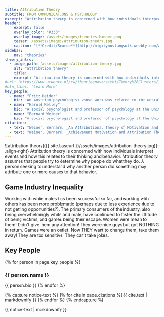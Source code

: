 ```yaml
---
title: Attribution Theory
subtitle: FROM COMMUNICATIONS & PSYCHOLOGY
excerpt: "Attribution theory is concerned with how individuals interpret events and how this relates to their thinking and behavior."
header:
    excerpt: false
    overlay_color: "#333"
    overlay_image: /assets/images/theories-banner.png
    teaser: /assets/images/attribution-theory.jpg
    caption: "[**Credit/Source**](http://mightymustangsutk.weebly.com/attribution-theory.html)"
sidebar:
    nav: "theories"
theory_intro:
  - image_path: /assets/images/attribution-theory.jpg
    alt: "attribution theory"
    title:
    excerpt: "Attribution theory is concerned with how individuals interpret events and how this relates to their thinking and behavior. Attribution theory assumes that people try to determine why people do what they do. A person seeking to understand why another person did something may attribute one or more causes to that behavior."
#url: "https://www.utwente.nl/cw/theorieenoverzicht/Theory%20Clusters/Interpersonal%20Communication%20and%20Relations/attribution_theory/"
#btn_label: "Learn More"
key_people:
  - name: "Fritz Heider"
    bio: "An Austrian psychologist whose work was related to the Gestalt school."
  - name: "Harold Kelley"
    bio: "A social psychologist and professor of psychology at the University of California, Los Angeles."
  - name: "Bernard Weiner"
    bio: "A social psychologist and professor of psychology at the University of California, Los Angeles."
citations:
  - text: "Weiner, Bernard. _An Attributional Theory of Motivation and Emotion._ New York, NY: Springer-Verlag, 1986."
  - text: "Weiner, Bernard. _Achievement Motivation and Attribution Theory._ Morristown, NJ: General Learning Press, 1974."
---
```


<!--{% include feature_row id="theory_intro" type="right" %}-->

![attribution theory]({{ site.baseurl }}/assets/images/attribution-theory.jpg){: .align-right}
Attribution theory is concerned with how individuals interpret events and how this relates to their thinking and behavior. Attribution theory assumes that people try to determine why people do what they do. A person seeking to understand why another person did something may attribute one or more causes to that behavior.

## Game Industry Inequality


Working with white males has been successful so far, and working with others
has been more problematic (perhaps due to less experience due to not getting
opportunities?). The primary consumers of the industry, also being
overwhelmingly white and male, have continued to foster the attitude of
being victims, and games being their escape. Women were mean to them! Didn’t
give them any attention! They were nice guys but got NOTHING in return. Games
were an outlet. Now THEY want to change them, take them away! They are too
sensitive. They can’t take jokes.

## Key People
{% for person in page.key_people %}
### {{ person.name }}
{{ person.bio }}
{% endfor %}

{% capture notice-text %}
{% for cite in page.citations %}
{{ cite.text | markdownify }}
{% endfor %}
{% endcapture %}

<div class="notice--primary">
    {{ notice-text | markdownify }}
</div>

<!--[Theory Details](https://www.utwente.nl/cw/theorieenoverzicht/Theory%20Clusters/Interpersonal%20Communication%20and%20Relations/attribution_theory/)-->